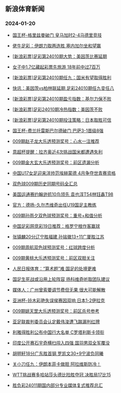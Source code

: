 ## 新浪体育新闻 
### 2024-01-20

+ [国王杯-格里兹曼破门 皇马加时2-4马德里竞技](https://sports.sina.com.cn/g/laliga/2024-01-19/doc-inaczekn1074186.shtml)

+ [佬牛足彩：伊朗力取两连胜 塞内加尔坐和望赢](https://sports.sina.com.cn/l/2024-01-19/doc-inaczksk8738985.shtml)

+ [[新浪彩票]足彩第24010期大势：美因茨比赛延期](https://sports.sina.com.cn/l/2024-01-19/doc-inaczekq1736183.shtml)

+ [女子中1.7亿藏起彩票先旅游 18年前中过7百万](https://sports.sina.com.cn/l/2024-01-19/doc-inaczekr8511660.shtml)

+ [[新浪彩票]足彩第24010期任九：国米有望取得胜利](https://sports.sina.com.cn/l/2024-01-19/doc-inaczekq1736390.shtml)

+ [快讯：美因茨vs柏林联延期 足彩24010期任九变任八](https://sports.sina.com.cn/l/2024-01-19/doc-inaczksk8750312.shtml)

+ [[新浪彩票]足彩第24010期盈亏指数：基尔力保不败](https://sports.sina.com.cn/l/2024-01-19/doc-inaczekq1736849.shtml)

+ [[新浪彩票]足彩24010期冷热指数：美因茨不败](https://sports.sina.com.cn/l/2024-01-19/doc-inaczekr8514427.shtml)

+ [[新浪彩票]足彩第24010期投注策略：日本取胜可信](https://sports.sina.com.cn/l/2024-01-19/doc-inaczekq1736697.shtml)

+ [国王杯-费兰托雷斯巴尔德破门 巴萨3-1晋级8强](https://sports.sina.com.cn/g/laliga/2024-01-19/doc-inaczksp8390568.shtml)

+ [009期赵子龙大乐透预测奖号：心水一注推荐](https://sports.sina.com.cn/l/2024-01-19/doc-inaczqym8314649.shtml)

+ [意超杯提醒：拉齐奥近4次挑战国米都遭遇失利](https://sports.sina.com.cn/l/2024-01-19/doc-inaczksp8416042.shtml)

+ [009期金大玄大乐透预测奖号：前区遗漏分析](https://sports.sina.com.cn/l/2024-01-19/doc-inaczqym8313984.shtml)

+ [中国U17女足迎来洋帅范埃赫蒙德 4月争夺世青赛资格](https://sports.sina.com.cn/china/2024-01-19/doc-inaczqyk1534154.shtml)

+ [双色球009期历史同期号码全汇总](https://sports.sina.com.cn/l/2024-01-19/doc-inaczvhh1441921.shtml)

+ [美国运通赛约翰逊抓10鸟领先 袁也淳T54林钰鑫T98](https://sports.sina.com.cn/golf/pgatour/2024-01-19/doc-inaczksn1649938.shtml)

+ [官方：德扬-久尔杰维奇出任U19国足主教练](https://sports.sina.com.cn/china/national/2024-01-19/doc-inaeancz7937636.shtml)

+ [009期孙雨夕双色球预测奖号：重号+和值分析](https://sports.sina.com.cn/l/2024-01-19/doc-inaczqym8324514.shtml)

+ [中国足彩网竞彩19日推荐：格罗宁根作客赢球](https://sports.sina.com.cn/l/2024-01-19/doc-inaczksn1640776.shtml)

+ [张镇麟20分辽宁胜福建 孙铭徽13+11广厦胜江苏](https://sports.sina.com.cn/basketball/cba/2024-01-19/doc-inaeancw8296784.shtml)

+ [009期周航双色球预测奖号：红球跨度分析](https://sports.sina.com.cn/l/2024-01-19/doc-inaczqyk1547608.shtml)

+ [009期黄桃大乐透预测奖号：前区双胆关注](https://sports.sina.com.cn/l/2024-01-19/doc-inaczqyh0871735.shtml)

+ [人民日报体育：“算术题”难 国足的处境更难](https://sports.sina.com.cn/china/national/2024-01-19/doc-inaczqyh8658275.shtml)

+ [国足生死战或沿用上轮阵容 扬科维奇听取团队建议](https://sports.sina.com.cn/china/2024-01-19/doc-inaczzqa0704533.shtml)

+ [媒体人：广州曾索要调节费但无果 很大可能解散](https://sports.sina.com.cn/china/j/2024-01-19/doc-inaeancy1160771.shtml)

+ [亚洲杯-铃木彩艳失误侯赛因双响 日本1-2伊拉克](https://sports.sina.com.cn/china/asia/2024-01-19/doc-inaeancw0517726.shtml)

+ [009期姚天罡大乐透预测奖号：前区杀号参考](https://sports.sina.com.cn/l/2024-01-19/doc-inaczqym8314904.shtml)

+ [亚足联裁判委员会认定戴伟浚遭飞踹漏判红牌](https://sports.sina.com.cn/china/national/2024-01-19/doc-inaczzqa0705942.shtml)

+ [利雅得胜利公布中国行大名单 C罗塔利斯卡领衔](https://sports.sina.com.cn/china/2024-01-19/doc-inaczzqa8481800.shtml)

+ [印度公开赛石宇奇横扫闯入四强 国羽男双全军覆没](https://sports.sina.com.cn/others/badmin/2024-01-20/doc-inaeawts0285409.shtml)

+ [胡明轩18分广东胜首钢 罗凯文30+9宁波负同曦](https://sports.sina.com.cn/basketball/cba/2024-01-19/doc-inaeancz7942788.shtml)

+ [关小刀任九：伊朗本菲卡做胆 阿拉维斯防冷！](https://sports.sina.com.cn/l/2024-01-19/doc-inaczzqf8134919.shtml)

+ [WTT挑战赛多哈站莎头德比险胜夺冠 决胜局17比15](https://sports.sina.com.cn/others/pingpang/2024-01-20/doc-inaeawts0285153.shtml)

+ [胜负彩24011期国内部分专业媒体复式推荐总汇](https://sports.sina.com.cn/l/2024-01-19/doc-inaczvhh1452574.shtml)

